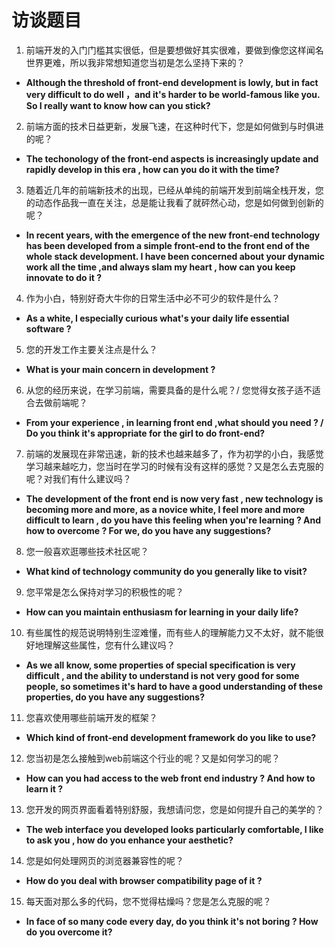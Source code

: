 # 访谈题目
1. 前端开发的入门门槛其实很低，但是要想做好其实很难，要做到像您这样闻名世界更难，所以我非常想知道您当初是怎么坚持下来的？
- **Although the threshold of front-end development is lowly, but in fact very difficult to do well ，and it's harder to be world-famous like you. So I really want to know how can you stick?**
2. 前端方面的技术日益更新，发展飞速，在这种时代下，您是如何做到与时俱进的呢？
- **The techonology of the front-end aspects is increasingly update and rapidly develop in this era , how can you do it with the time?**
3. 随着近几年的前端新技术的出现，已经从单纯的前端开发到前端全栈开发，您的动态作品我一直在关注，总是能让我看了就砰然心动，您是如何做到创新的呢？
- **In recent years, with the emergence of the new front-end technology has been developed from a simple front-end to the front end of the whole stack development. I have been concerned about your dynamic work all the time ,and  always slam my heart , how can you keep innovate to do it ?**
4. 作为小白，特别好奇大牛你的日常生活中必不可少的软件是什么？
- **As a white, I especially curious what's your daily life essential software ?**
5. 您的开发工作主要关注点是什么？
- **What is your main concern in development ?**
6. 从您的经历来说，在学习前端，需要具备的是什么呢？/ 您觉得女孩子适不适合去做前端呢？
- **From your experience , in learning front end ,what should you need ? / Do you think it's appropriate for the girl to do front-end?**
7. 前端的发展现在非常迅速，新的技术也越来越多了，作为初学的小白，我感觉学习越来越吃力，您当时在学习的时候有没有这样的感觉？又是怎么去克服的呢？对我们有什么建议吗？
- **The development of the front end is now very fast , new technology is becoming more and more, as a novice white, I feel more and more difficult to learn , do you have this feeling when you're learning ? And how to overcome ? For we, do you have any suggestions?**
8. 您一般喜欢逛哪些技术社区呢？
- **What kind of technology community do you generally like to visit?**
9. 您平常是怎么保持对学习的积极性的呢？
- **How can you maintain enthusiasm for learning in your daily life?**
10. 有些属性的规范说明特别生涩难懂，而有些人的理解能力又不太好，就不能很好地理解这些属性，您有什么建议吗？
- **As we all know, some properties of special specification is very difficult , and the ability to understand is not very good for some people, so sometimes it's hard to have a good understanding of these properties, do you have any suggestions?**
11. 您喜欢使用哪些前端开发的框架？
- **Which kind of front-end development framework do you like to use?**
12. 您当初是怎么接触到web前端这个行业的呢？又是如何学习的呢？
- **How can you had access to the web front end industry ? And how to learn it ?**
13. 您开发的网页界面看着特别舒服，我想请问您，您是如何提升自己的美学的？
- **The web interface you developed looks particularly comfortable, I like to ask you , how do you enhance your aesthetic?**
14. 您是如何处理网页的浏览器兼容性的呢？
- **How do you deal with browser compatibility page of it ?**
15. 每天面对那么多的代码，您不觉得枯燥吗？您是怎么克服的呢？
- **In face of so many code every day, do you think it's not boring ? How do you overcome it?**

